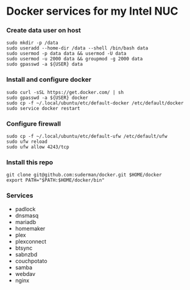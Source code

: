 # Docker services for my Intel NUC

### Create data user on host
```
sudo mkdir -p /data
sudo useradd --home-dir /data --shell /bin/bash data
sudo usermod -p data data && usermod -U data
sudo usermod -u 2000 data && groupmod -g 2000 data
sudo gpasswd -a ${USER} data
```

### Install and configure docker
```
sudo curl -sSL https://get.docker.com/ | sh
sudo gpasswd -a ${USER} docker  
sudo cp -f ~/.local/ubuntu/etc/default-docker /etc/default/docker  
sudo service docker restart  
```

### Configure firewall
```
sudo cp -f ~/.local/ubuntu/etc/default-ufw /etc/default/ufw  
sudo ufw reload  
sudo ufw allow 4243/tcp  
```

### Install this repo
```
git clone git@github.com:suderman/docker.git $HOME/docker
export PATH="$PATH:$HOME/docker/bin"
```

### Services

- padlock
- dnsmasq
- mariadb
- homemaker
- plex
- plexconnect
- btsync
- sabnzbd
- couchpotato
- samba
- webdav
- nginx

